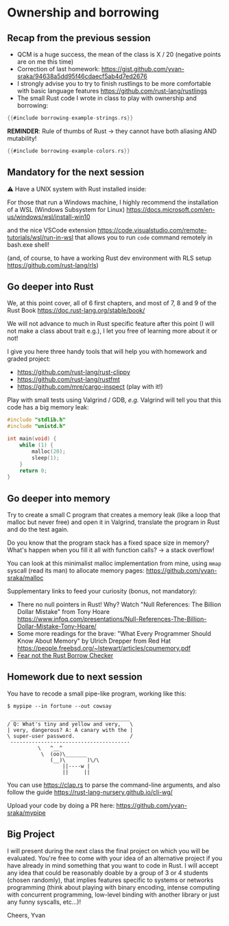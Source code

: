 # Ownership and borrowing

<!-- Hello everyone,

You will find a French version of this mail below, read it carefully and enjoy a homework bit trickier than the previous time: -->

## Recap from the previous session

- QCM is a huge success, the mean of the class is X / 20 (negative points are on me this time)
- Correction of last homework: <https://gist.github.com/yvan-sraka/94638a5dd95f46cdaecf5ab4d7ed2676>
- I strongly advise you to try to finish rustlings to be more comfortable with basic language features <https://github.com/rust-lang/rustlings>
- The small Rust code I wrote in class to play with ownership and borrowing:

```rust
{{#include borrowing-example-strings.rs}}
```

**REMINDER**: Rule of thumbs of Rust -> they cannot have both aliasing AND mutability!

```rust
{{#include borrowing-example-colors.rs}}
```
## Mandatory for the next session

⚠️ Have a UNIX system with Rust installed inside:

For those that run a Windows machine, I highly recommend the installation of a WSL (Windows Subsystem for Linux) <https://docs.microsoft.com/en-us/windows/wsl/install-win10>

and the nice VSCode extension <https://code.visualstudio.com/remote-tutorials/wsl/run-in-wsl> that allows you to run `code` command remotely in bash.exe shell!

(and, of course, to have a working Rust dev environment with RLS setup <https://github.com/rust-lang/rls>)

## Go deeper into Rust

We, at this point cover, all of 6 first chapters, and most of 7, 8 and 9 of the Rust Book <https://doc.rust-lang.org/stable/book/>

We will not advance to much in Rust specific feature after this point (I will not make a class about trait e.g.), I let you free of learning more about it or not!

I give you here three handy tools that will help you with homework and graded project:
- <https://github.com/rust-lang/rust-clippy>
- <https://github.com/rust-lang/rustfmt>
- <https://github.com/mre/cargo-inspect> (play with it!)

Play with small tests using Valgrind / GDB, _e.g._ Valgrind will tell you that this code has a big memory leak:

```c
#include "stdlib.h"
#include "unistd.h"

int main(void) {
    while (1) {
        malloc(20);
        sleep(1);
    }
    return 0;
}
```

## Go deeper into memory

Try to create a small C program that creates a memory leak (like a loop that malloc but never free) and open it in Valgrind, translate the program in Rust and do the test again.

Do you know that the program stack has a fixed space size in memory? What's happen when you fill it all with function calls? -> a stack overflow!

You can look at this minimalist malloc implementation from mine, using `mmap` syscall (read its man) to allocate memory pages: <https://github.com/yvan-sraka/malloc>

Supplementary links to feed your curiosity (bonus, not mandatory):

- There no null pointers in Rust! Why? Watch "Null References: The Billion Dollar Mistake" from Tony Hoare <https://www.infoq.com/presentations/Null-References-The-Billion-Dollar-Mistake-Tony-Hoare/>
- Some more readings for the brave: "What Every Programmer Should Know About Memory" by Ulrich Drepper from Red Hat <https://people.freebsd.org/~lstewart/articles/cpumemory.pdf>
- [Fear not the Rust Borrow Checker](http://www.squidarth.com/rc/rust/2018/05/31/rust-borrowing-and-ownership.html)

## Homework due to next session

You have to recode a small pipe-like program, working like this:

```
$ mypipe --in fortune --out cowsay
```

```
 _______________________________________
/ Q: What's tiny and yellow and very,   \
| very, dangerous? A: A canary with the |
\ super-user password.                  /
 ---------------------------------------
          \   ^__^
           \  (oo)\_______
              (__)\       )\/\
                  ||----w |
                  ||     ||
```

You can use <https://clap.rs> to parse the command-line arguments, and also follow the guide <https://rust-lang-nursery.github.io/cli-wg/>

Upload your code by doing a PR here: <https://github.com/yvan-sraka/mypipe>

## Big Project

I will present during the next class the final project on which you will be evaluated. You're free to come with your idea of an alternative project if you have already in mind something that you want to code in Rust. I will accept any idea that could be reasonably doable by a group of 3 or 4 students (chosen randomly), that implies features specific to systems or networks programming (think about playing with binary encoding, intense computing with concurrent programming, low-level binding with another library or just any funny syscalls, etc…)!

Cheers, Yvan

<!--

Bonjour à tous!

L'anglais ce n'est pas votre truc, je ne vous en veux pas :)

## Récapitulatif de la session précédente

- Le QCM est un énorme succès, la moyenne de la classe est de X / 20 (les points négatifs sont pour moi cette fois)
- Correction du dernier devoir maison : <https://gist.github.com/yvan-sraka/94638a5dd95f46cdaecf5ab4d7ed2676>
- Je vous conseille vivement d'essayer de finir les exercices « rustlings » pour être plus à l'aise avec les fonctionnalités de base du langage <https://github.com/rust-lang/rustlings>
- Le petit code Rust que j'ai écrit en classe pour jouer avec les concepts d'« ownership » et de « borrowing » :

```rust
{{#include borrowing-example-strings.rs}}
```
**RAPPEL:** règle d'or de Rust -> il ne peut pas avoir à la fois de l'aliasing ET de la mutabilité!

```rust
{{#include borrowing-example-colors.rs}}
```

> **N.B.** <https://blog.guillaume-gomez.fr/Rust> donne des bonnes explications (en français) du modèle mémoire de Rust !

## Obligatoire pour la prochaine session

⚠️ Avoir un système UNIX avec Rust installé dessus :

Pour ceux qui exécutent une machine Windows, je recommande vivement l'installation d'un WSL (Sous-système Windows pour Linux) <https://docs.microsoft.com/en-us/windows/wsl/install-win10>

et de l'extension VSCode qui va bien <https://code.visualstudio.com/remote-tutorials/wsl/run-in-wsl> qui vous permet d'exécuter la commande `code` à distance dans un shell bash.exe!

(et, bien sûr, d'avoir un environnement de développement Rust fonctionnel avec RLS activé <https://github.com/rust-lang/rls>)

## Aller plus loin dans Rust

Nous avons couvert jusqu'à présent les 6 premiers chapitres et la plupart des 7, 8 et 9 du Rust Book <https://doc.rust-lang.org/stable/book/>

Nous n'avancerons pas beaucoup dans les fonctionnalités spécifiques de Rust à partir de maintenant (je ne ferai, par exemple, pas de cours sur les traits), je vous laisse libre d'en apprendre davantage sur le sujet ou pas!

Je vous donne ici trois outils pratiques qui vous aideront avec vos devoirs et votre projet noté:
- <https://github.com/rust-lang/rust-clippy>
- <https://github.com/rust-lang/rustfmt>
- <https://github.com/mre/cargo-inspect> (jouez avec !)

Jouez avec de petits tests en utilisant Valgrind / GDB, _ex :_ Valgrind va vous dire que ce programme à une grosse fuite mémoire :

```c
#include "stdlib.h"
#include "unistd.h"

int main(void) {
    while (1) {
        malloc(20);
        sleep(1);
    }
    return 0;
}
```

## Aller plus loin dans la mémoire

Essayez de créer un petit programme en C qui crée une fuite de mémoire (comme une boucle qui « malloc » mais qui ne « free » jamais) et ouvrez-le dans Valgrind, traduisez le programme en Rust et refaites le test.

Savez-vous que la pile d'un programme a une taille fixe dans l'espace mémoire ? Que se passe-t-il lorsque vous dépassez l'espace disponible avec trop d'appels de fonction ? -> « stack overflow » !

Vous pouvez regarder cette implémentation malloc minimaliste, basé sur l'appel système mmap (lisez son manuel) pour allouer des pages de mémoire : <https://github.com/yvan-sraka/malloc>

Quelques liens supplémentaires pour nourrir votre curiosité (en bonus, non obligatoire):

- Il n'y a pas de pointeurs « null » dans Rust! Pourquoi? Regardez "Null References: The Billion Dollar Mistake" de Tony Hoare <https://www.infoq.com/presentations/Null-References-The-Billion-Dollar-Mistake-Tony-Hoare/>
- Quelques lectures supplémentaires pour les plus courageux: "What Every Programmer Should Know About Memory" de Ulrich Drepper chez Red Hat <https://people.freebsd.org/~lstewart/articles/cpumemory.pdf>
- [Fear not the Rust Borrow Checker](http://www.squidarth.com/rc/rust/2018/05/31/rust-borrowing-and-ownership.html)

## Devoirs maison pour la prochaine session

Vous devez recoder un petit programme qui fonctionne comme pipe | et s'appelle comme ceci:

```
$ mypipe --in fortune --out cowsay
```

```
 _______________________________________
/ Q: What's tiny and yellow and very,   \
| very, dangerous? A: A canary with the |
\ super-user password.                  /
 ---------------------------------------
          \   ^__^
           \  (oo)\_______
              (__)\       )\/\
                  ||----w |
                  ||     ||
```

Vous pouvez utiliser <https://clap.rs> pour parser les arguments de la ligne de commande, également vous aider du guide <https://rust-lang-nursery.github.io/cli-wg/>

Soumettez votre code en faisant une PR ici: <https://github.com/yvan-sraka/mypipe>

## Projet final

Lors du prochain cours, je présenterai le projet final sur lequel vous serez évalué. Vous êtes libre de proposer des idées de projets alternatifs si vous avez déjà en tête quelque chose que vous souhaitez coder dans Rust. J'accepterai toute idée raisonnablement réalisable par un groupe de 3 ou 4 étudiants (choisis au hasard), qui implique des fonctionnalités spécifiques à la programmation système ou réseau (pensez à jouer avec un encodage binaire, des programmes concurrents qui font des calculs, de l'interopérabilité bas niveau avec une autre bibliothèque ou des appels systèmes, etc ...)!

Amitiés, Yvan

-->